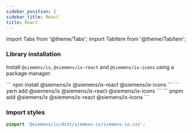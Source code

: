 ```yaml
---
sidebar_position: 2
sidebar_title: React
title: React
---
```

import Tabs from '@theme/Tabs';
import TabItem from '@theme/TabItem';

### Library installation

Install `@siemens/ix`, `@siemens/ix-react` and `@siemens/ix-icons` using a package manager:

<Tabs>
  <TabItem value="npm" label="NPM" default>
    ```
    npm install @siemens/ix @siemens/ix-react @siemens/ix-icons
    ```
  </TabItem>
  <TabItem value="yarn" label="Yarn">
    ```
    yarn add @siemens/ix @siemens/ix-react @siemens/ix-icons
    ```
  </TabItem>
  <TabItem value="pnpm" label="PNPM">
    ```
    pnpm add @siemens/ix @siemens/ix-react @siemens/ix-icons
    ```
  </TabItem>
</Tabs>

### Import styles

```css
@import '@siemens/ix/dist/siemens-ix/siemens-ix.css';
```
